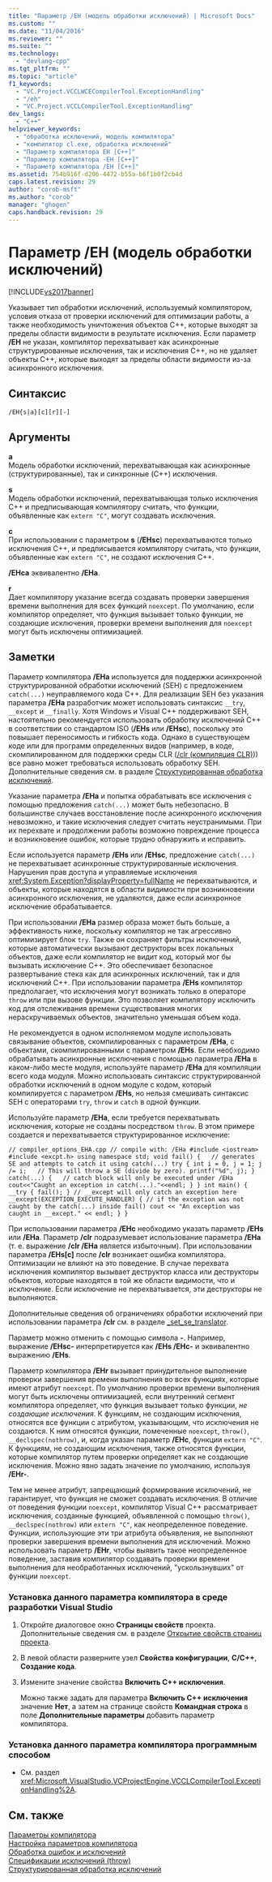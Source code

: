 ```yaml
---
title: "Параметр /EH (модель обработки исключений) | Microsoft Docs"
ms.custom: ""
ms.date: "11/04/2016"
ms.reviewer: ""
ms.suite: ""
ms.technology: 
  - "devlang-cpp"
ms.tgt_pltfrm: ""
ms.topic: "article"
f1_keywords: 
  - "VC.Project.VCCLWCECompilerTool.ExceptionHandling"
  - "/eh"
  - "VC.Project.VCCLCompilerTool.ExceptionHandling"
dev_langs: 
  - "C++"
helpviewer_keywords: 
  - "обработка исключений, модель компилятора"
  - "компилятор cl.exe, обработка исключений"
  - "Параметр компилятора EH [C++]"
  - "Параметр компилятора -EH [C++]"
  - "Параметр компилятора /EH [C++]"
ms.assetid: 754b916f-d206-4472-b55a-b6f1b0f2cb4d
caps.latest.revision: 29
author: "corob-msft"
ms.author: "corob"
manager: "ghogen"
caps.handback.revision: 29
---
```

# Параметр /EH (модель обработки исключений)
[!INCLUDE[vs2017banner](../../assembler/inline/includes/vs2017banner.md)]

Указывает тип обработки исключений, используемый компилятором, условия отказа от проверки исключений для оптимизации работы, а также необходимость уничтожения объектов C\+\+, которые выходят за пределы области видимости в результате исключения. Если параметр **\/EH** не указан, компилятор перехватывает как асинхронные структурированные исключения, так и исключения C\+\+, но не удаляет объекты C\+\+, которые выходят за пределы области видимости из\-за асинхронного исключения.  
  
## Синтаксис  
  
```  
/EH{s|a}[c][r][-]  
```  
  
## Аргументы  
 **a**  
 Модель обработки исключений, перехватывающая как асинхронные \(структурированные\), так и синхронные \(C\+\+\) исключения.  
  
 **s**  
 Модель обработки исключений, перехватывающая только исключения C\+\+ и предписывающая компилятору считать, что функции, объявленные как `extern "C"`, могут создавать исключения.  
  
 **c**  
 При использовании с параметром **s** \(**\/EHsc**\) перехватываются только исключения C\+\+, и предписывается компилятору считать, что функции, объявленные как `extern "C"`, не создают исключения C\+\+.  
  
 **\/EHca** эквивалентно **\/EHa**.  
  
 **r**  
 Дает компилятору указание всегда создавать проверки завершения времени выполнения для всех функций `noexcept`. По умолчанию, если компилятор определяет, что функция вызывает только функции, не создающие исключения, проверки времени выполнения для `noexcept` могут быть исключены оптимизацией.  
  
## Заметки  
 Параметр компилятора **\/EHa** используется для поддержки асинхронной структурированной обработки исключений \(SEH\) с предложением `catch(...)` неуправляемого кода C\+\+. Для реализации SEH без указания параметра **\/EHa** разработчик может использовать синтаксис `__try`, `__except` и `__finally`. Хотя Windows и Visual C\+\+ поддерживают SEH, настоятельно рекомендуется использовать обработку исключений C\+\+ в соответствии со стандартом ISO \(**\/EHs** или **\/EHsc**\), поскольку это повышает переносимость и гибкость кода. Однако в существующем коде или для программ определенных видов \(например, в коде, скомпилированном для поддержки среды CLR \([\/clr \(компиляция CLR\)](../../build/reference/clr-common-language-runtime-compilation.md)\)\) все равно может требоваться использовать обработку SEH. Дополнительные сведения см. в разделе [Структурированная обработка исключений](../../cpp/structured-exception-handling-c-cpp.md).  
  
 Указание параметра **\/EHa** и попытка обрабатывать все исключения с помощью предложения `catch(...)` может быть небезопасно. В большинстве случаев восстановление после асинхронного исключения невозможно, и такие исключения следует считать неустранимыми. При их перехвате и продолжении работы возможно повреждение процесса и возникновение ошибок, которые трудно обнаружить и исправить.  
  
 Если используется параметр **\/EHs** или **\/EHsc**, предложение `catch(...)` не перехватывает асинхронные структурированные исключения. Нарушения прав доступа и управляемые исключения <xref:System.Exception?displayProperty=fullName> не перехватываются, и объекты, которые находятся в области видимости при возникновении асинхронного исключения, не удаляются, даже если асинхронное исключение обрабатывается.  
  
 При использовании **\/EHa** размер образа может быть больше, а эффективность ниже, поскольку компилятор не так агрессивно оптимизирует блок `try`. Также он сохраняет фильтры исключений, которые автоматически вызывают деструкторы всех локальных объектов, даже если компилятор не видит код, который мог бы вызывать исключение C\+\+. Это обеспечивает безопасное развертывание стека как для асинхронных исключений, так и для исключений C\+\+. При использовании параметра **\/EHs** компилятор предполагает, что исключения могут возникать только в операторе `throw` или при вызове функции. Это позволяет компилятору исключить код для отслеживания времени существования многих нераскручиваемых объектов, значительно уменьшая объем кода.  
  
 Не рекомендуется в одном исполняемом модуле использовать связывание объектов, скомпилированных с параметром **\/EHa**, с объектами, скомпилированными с параметром **\/EHs**. Если необходимо обрабатывать асинхронные исключения с помощью параметра **\/EHa** в каком\-либо месте модуля, используйте параметр **\/EHa** для компиляции всего кода модуля. Можно использовать синтаксис структурированной обработки исключений в одном модуле с кодом, который компилируется с параметром **\/EHs**, но нельзя смешивать синтаксис SEH с операторами `try`, `throw` и `catch` в одной функции.  
  
 Используйте параметр **\/EHa**, если требуется перехватывать исключения, которые не созданы посредством `throw`. В этом примере создается и перехватывается структурированное исключение:  
  
```  
// compiler_options_EHA.cpp // compile with: /EHa #include <iostream> #include <excpt.h> using namespace std; void fail() {   // generates SE and attempts to catch it using catch(...) try { int i = 0, j = 1; j /= i;   // This will throw a SE (divide by zero). printf("%d", j); } catch(...) {   // catch block will only be executed under /EHa cout<<"Caught an exception in catch(...)."<<endl; } } int main() { __try { fail(); } // __except will only catch an exception here __except(EXCEPTION_EXECUTE_HANDLER) { // if the exception was not caught by the catch(...) inside fail() cout << "An exception was caught in __except." << endl; } }  
```  
  
 При использовании параметра **\/EHc** необходимо указать параметр **\/EHs** или **\/EHa**. Параметр **\/clr** подразумевает использование параметра **\/EHa** \(т. е. выражение **\/clr \/EHa** является избыточным\). При использовании параметра **\/EHs\[c\]** после **\/clr** возникает ошибка компилятора. Оптимизации не влияют на это поведение. В случае перехвата исключения компилятор вызывает деструктор класса или деструкторы объектов, которые находятся в той же области видимости, что и исключение. Если исключение не перехватывается, эти деструкторы не выполняются.  
  
 Дополнительные сведения об ограничениях обработки исключений при использовании параметра **\/clr** см. в разделе [\_set\_se\_translator](../../c-runtime-library/reference/set-se-translator.md).  
  
 Параметр можно отменить с помощью символа **\-**. Например, выражение **\/EHsc\-** интерпретируется как **\/EHs \/EHc\-** и эквивалентно выражению **\/EHs**.  
  
 Параметр компилятора **\/EHr** вызывает принудительное выполнение проверки завершения времени выполнения во всех функциях, которые имеют атрибут `noexcept`. По умолчанию проверки времени выполнения могут быть исключены оптимизацией, если внутренний сегмент компилятора определяет, что функция вызывает только функции, *не создающие исключения*. К функциям, не создающим исключения, относятся все функции с атрибутом, указывающим, что исключения не создаются. К ним относятся функции, помеченные `noexcept`, `throw()`, `__declspec(nothrow)`, и, когда указан параметр **\/EHc**, функции `extern "C"`. К функциям, не создающим исключения, также относятся функции, которые компилятор путем проверки определяет как не создающие исключения. Можно явно задать значение по умолчанию, используя **\/EHr\-**.  
  
 Тем не менее атрибут, запрещающий формирование исключений, не гарантирует, что функция не сможет создавать исключения. В отличие от поведения функции `noexcept`, компилятор Visual C\+\+ рассматривает исключения, созданные функцией, объявленной с помощью `throw()`, `__declspec(nothrow)` или `extern "C"`, как неопределенное поведение. Функции, использующие эти три атрибута объявления, не выполняют проверки завершения времени выполнения для исключений. Можно использовать параметр **\/EHr**, чтобы выявить такое неопределенное поведение, заставив компилятор создавать проверки времени выполнения для необработанных исключений, "ускользнувших" от функции `noexcept`.  
  
### Установка данного параметра компилятора в среде разработки Visual Studio  
  
1.  Откройте диалоговое окно **Страницы свойств** проекта. Дополнительные сведения см. в разделе [Открытие свойств страниц проекта](../../misc/how-to-open-project-property-pages.md).  
  
2.  В левой области разверните узел **Свойства конфигурации**, **C\/C\+\+**, **Создание кода**.  
  
3.  Измените значение свойства **Включить C\+\+ исключения**.  
  
     Можно также задать для параметра **Включить C\+\+ исключения** значение **Нет**, а затем на странице свойств **Командная строка** в поле **Дополнительные параметры** добавить параметр компилятора.  
  
### Установка данного параметра компилятора программным способом  
  
-   См. раздел <xref:Microsoft.VisualStudio.VCProjectEngine.VCCLCompilerTool.ExceptionHandling%2A>.  
  
## См. также  
 [Параметры компилятора](../../build/reference/compiler-options.md)   
 [Настройка параметров компилятора](../Topic/Setting%20Compiler%20Options.md)   
 [Обработка ошибок и исключений](../../cpp/errors-and-exception-handling-modern-cpp.md)   
 [Спецификации исключений \(throw\)](../../cpp/exception-specifications-throw-cpp.md)   
 [Структурированная обработка исключений](../../cpp/structured-exception-handling-c-cpp.md)